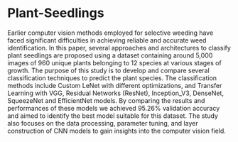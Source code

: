 # Plant-Seedlings

Earlier computer vision methods employed for selective weeding have faced significant difficulties in achieving reliable and accurate weed identification. In this paper, several approaches and architectures to classify plant seedlings are proposed using a dataset containing around 5,000 images of 960 unique plants belonging to 12 species at various stages of growth. The purpose of this study is to develop and compare several classification techniques to predict the plant species. The classification methods include Custom LeNet with different optimizations, and Transfer Learning with VGG, Residual Networks (ResNet), Inception_V3, DenseNet, SqueezeNet and EfficientNet models. By comparing the results and performances of these models we achieved 95.26% validation accuracy and aimed to identify the best model suitable for this dataset. The study also focuses on the data processing, parameter tuning, and layer construction of CNN models to gain insights into the computer vision field.
